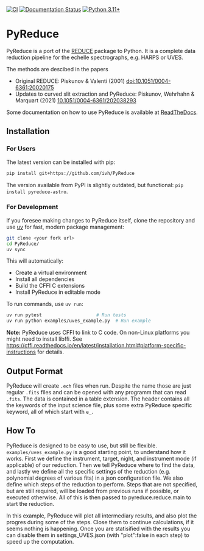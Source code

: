 [![CI](https://github.com/ivh/PyReduce/actions/workflows/python-publish.yml/badge.svg)](https://github.com/ivh/PyReduce/actions/workflows/python-publish.yml)
[![Documentation Status](https://readthedocs.org/projects/pyreduce-astro/badge/?version=latest)](https://pyreduce-astro.readthedocs.io/en/latest/?badge=latest)
[![Python 3.11+](https://img.shields.io/badge/python-3.11+-blue.svg)](https://www.python.org/downloads/)

# PyReduce

PyReduce is a port of the [REDUCE](http://www.astro.uu.se/~piskunov/RESEARCH/REDUCE/) package to Python.
It is a complete data reduction pipeline for the echelle spectrographs, e.g. HARPS or UVES.

The methods are descibed in the papers
* Original REDUCE: Piskunov & Valenti (2001) [doi:10.1051/0004-6361:20020175](https://doi.org/10.1051/0004-6361:20020175)
* Updates to curved slit extraction and PyReduce: Piskunov, Wehrhahn & Marquart (2021) [10.1051/0004-6361/202038293](https://doi.org/10.1051/0004-6361/202038293)

Some documentation on how to use PyReduce is available at [ReadTheDocs](https://pyreduce-astro.readthedocs.io/en/latest/index.html).

Installation
------------

### For Users

The latest version can be installed with pip:

```bash
pip install git+https://github.com/ivh/PyReduce
```

The version available from PyPI is slightly outdated, but functional: ``pip install pyreduce-astro``.

### For Development

If you foresee making changes to PyReduce itself, clone the repository and use [uv](https://docs.astral.sh/uv/) for fast, modern package management:

```bash
git clone <your fork url>
cd PyReduce/
uv sync
```

This will automatically:
- Create a virtual environment
- Install all dependencies
- Build the CFFI C extensions
- Install PyReduce in editable mode

To run commands, use `uv run`:
```bash
uv run pytest                    # Run tests
uv run python examples/uves_example.py  # Run example
```

**Note:** PyReduce uses CFFI to link to C code. On non-Linux platforms you might need to install libffi.
See https://cffi.readthedocs.io/en/latest/installation.html#platform-specific-instructions for details.

Output Format
-------------
PyReduce will create ``.ech`` files when run. Despite the name those are just regular ``.fits`` files and can be opened with any programm that can read ``.fits``. The data is contained in a table extension. The header contains all the keywords of the input science file, plus some extra PyReduce specific keyword, all of which start with ``e_``.

How To
------
PyReduce is designed to be easy to use, but still be flexible.
``examples/uves_example.py`` is a good starting point, to understand how it works.
First we define the instrument, target, night, and instrument mode (if applicable) of our reduction. Then we tell PyReduce where to find the data, and lastly we define all the specific settings of the reduction (e.g. polynomial degrees of various fits) in a json configuration file.
We also define which steps of the reduction to perform. Steps that are not specified, but are still required, will be loaded from previous runs if possible, or executed otherwise.
All of this is then passed to pyreduce.reduce.main to start the reduction.

In this example, PyReduce will plot all intermediary results, and also plot the progres during some of the steps. Close them to continue calculations, if it seems nothing is happening. Once you are statisified with the results you can disable them in settings_UVES.json (with "plot":false in each step) to speed up the computation.
